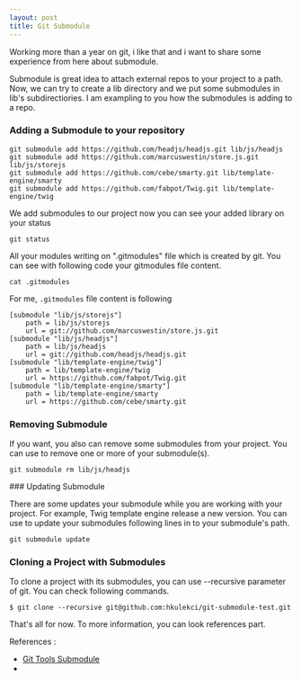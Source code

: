 ```yaml
---
layout: post
title: Git Submodule
---
```


Working more than a year on git, i like that and i want to share some experience from here about submodule.

Submodule is great idea to attach external repos to your project to a path. Now, we can try to create a lib directory and we put some submodules in lib's subdirectiories. I am exampling to you how the submodules is adding to a repo. 


### Adding a Submodule to your repository

    git submodule add https://github.com/headjs/headjs.git lib/js/headjs
    git submodule add https://github.com/marcuswestin/store.js.git lib/js/storejs
    git submodule add https://github.com/cebe/smarty.git lib/template-engine/smarty
    git submodule add https://github.com/fabpot/Twig.git lib/template-engine/twig

We add submodules to our project now you can see your added library on your status
    
    git status

All your modules writing on ".gitmodules" file which is created by git. You can see with following code your gitmodules file content.

    cat .gitmodules

For me, `.gitmodules` file content is following

    [submodule "lib/js/storejs"]
        path = lib/js/storejs
        url = git://github.com/marcuswestin/store.js.git
    [submodule "lib/js/headjs"]
        path = lib/js/headjs
        url = git://github.com/headjs/headjs.git
    [submodule "lib/template-engine/twig"]
        path = lib/template-engine/twig
        url = https://github.com/fabpot/Twig.git
    [submodule "lib/template-engine/smarty"]
        path = lib/template-engine/smarty
        url = https://github.com/cebe/smarty.git

### Removing Submodule

If you want, you also can remove some submodules from your project. You can use to remove one or more of your submodule(s).

    git submodule rm lib/js/headjs

### Updating Submodule

There are some updates your submodule while you are working with your project. For example, Twig template engine release a new version. You can use to update your submodules following lines in to your submodule's path.

    git submodule update

### Cloning a Project with Submodules

To clone a project with its submodules, you can use --recursive parameter of git. You can check following commands. 

    $ git clone --recursive git@github.com:hkulekci/git-submodule-test.git

That's all for now. To more information, you can look references part. 


References : 

 * [Git Tools Submodule](http://git-scm.com/book/en/Git-Tools-Submodules)
 * [](http://chrisjean.com/2009/04/20/git-submodules-adding-using-removing-and-updating/)